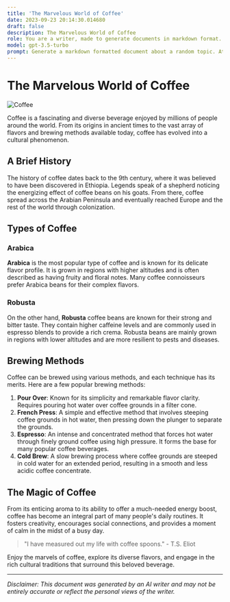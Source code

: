 ```yaml
---
title: 'The Marvelous World of Coffee'
date: 2023-09-23 20:14:30.014680
draft: false
description: The Marvelous World of Coffee
role: You are a writer, made to generate documents in markdown format. It is very important that all of the documents you generate are in valid markdown format.
model: gpt-3.5-turbo
prompt: Generate a markdown formatted document about a random topic. At the bottom, include a disclaimer explaining that the document was generated by you. The first line of the document should be the title. Make sure that the entire document is in proper markdown format, using a mix of various tags to make the document visually appealing.
---
```


# The Marvelous World of Coffee

![Coffee](https://images.unsplash.com/photo-1495147652222-35e468adb5d1?ixlib=rb-1.2.1&auto=format&fit=crop&w=1350&q=80)

Coffee is a fascinating and diverse beverage enjoyed by millions of people around the world. From its origins in ancient times to the vast array of flavors and brewing methods available today, coffee has evolved into a cultural phenomenon. 

## A Brief History

The history of coffee dates back to the 9th century, where it was believed to have been discovered in Ethiopia. Legends speak of a shepherd noticing the energizing effect of coffee beans on his goats. From there, coffee spread across the Arabian Peninsula and eventually reached Europe and the rest of the world through colonization.

## Types of Coffee

### Arabica

**Arabica** is the most popular type of coffee and is known for its delicate flavor profile. It is grown in regions with higher altitudes and is often described as having fruity and floral notes. Many coffee connoisseurs prefer Arabica beans for their complex flavors.

### Robusta

On the other hand, **Robusta** coffee beans are known for their strong and bitter taste. They contain higher caffeine levels and are commonly used in espresso blends to provide a rich crema. Robusta beans are mainly grown in regions with lower altitudes and are more resilient to pests and diseases.

## Brewing Methods

Coffee can be brewed using various methods, and each technique has its merits. Here are a few popular brewing methods:

1. **Pour Over**: Known for its simplicity and remarkable flavor clarity. Requires pouring hot water over coffee grounds in a filter cone.
2. **French Press**: A simple and effective method that involves steeping coffee grounds in hot water, then pressing down the plunger to separate the grounds.
3. **Espresso**: An intense and concentrated method that forces hot water through finely ground coffee using high pressure. It forms the base for many popular coffee beverages.
4. **Cold Brew**: A slow brewing process where coffee grounds are steeped in cold water for an extended period, resulting in a smooth and less acidic coffee concentrate.

## The Magic of Coffee

From its enticing aroma to its ability to offer a much-needed energy boost, coffee has become an integral part of many people's daily routines. It fosters creativity, encourages social connections, and provides a moment of calm in the midst of a busy day.

> "I have measured out my life with coffee spoons." - T.S. Eliot

Enjoy the marvels of coffee, explore its diverse flavors, and engage in the rich cultural traditions that surround this beloved beverage.

---

*Disclaimer: This document was generated by an AI writer and may not be entirely accurate or reflect the personal views of the writer.*